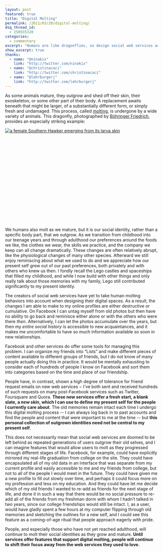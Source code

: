 ```yaml
---
layout: post
featured: true
title: "Digital Molting"
permalink: /2011/03/20/digital-molting/
dsq_thread_id:
  - 258935320
categories:
  - commentary
excerpt: "Humans are like dragonflies, so design social web services accordingly."
show_excerpt: true
thanks:
  - name: "@ninakix"
    link: "http://twitter.com/ninakix"
  - name: "@christinacaci"
    link: "http://twitter.com/christinacaci"
  - name: "@lehrburgerj"
    link: "http://twitter.com/lehrburgerj"
---
```

As some animals mature, they outgrow and shed off their skin, their exoskeleton, or some other part of their body. A replacement awaits beneath that might be larger, of a substantially different form, or simply fresh and undamaged. This process, called [molting][1], is undergone by a wide variety of animals. This dragonfly, photographed by [Böhringer Friedrich][2], provides an especially striking example:

<p style="height: 312px; overflow-x: scroll; overflow-y: hidden;"><a href="/images/2011/03/dragonfly-1000px-squares-with-borders.jpg"><img src="/images/2011/03/dragonfly-293px-squares-with-borders.jpg" alt="a female Southern Hawker emerging from its larva skin" style="max-width: none;" /></a></p>

We humans also molt as we mature, but it is our social identity, rather than a specific body part, that we outgrow. As we transition from childhood into our teenage years and through adulthood our preferences around the foods we like, the clothes we wear, the skills we practice, and the company we keep can all change dramatically. These changes are often relatively abrupt, like the physiological changes of many other species. Afterward we still enjoy reminiscing about what we used to do and we appreciate how our present self grew out of our past preferences, both privately and with others who knew us then. I fondly recall the Lego castles and spaceships that filled my childhood, and while I now build with other things and only really talk about those memories with my family, Lego still contributed significantly to my present identity.

The creators of social web services have yet to take human molting behaviors into account when designing their digital spaces. As a result, the changes I am able to make to my online profiles are either destructive or cumulative. On Facebook I can untag myself from old photos but then have no ability to go back and reminisce either alone or with the others who were there *then*. Alternatively, I can let the photos accumulate over the years, but then my *entire social history* is accessible to new acquaintances, and it makes me uncomfortable to have so much information available so soon in new relationships.

Facebook and other services do offer some tools for managing this problem. I can organize my friends into “Lists” and make different pieces of content available to different groups of friends, but I do not know of many people actually doing this in practice. It would be mentally exhausting to consider each of hundreds of people I know on Facebook and sort them into categories based on the time and place of our friendship. 

People have, in contrast, shown a high degree of tolerance for friend request emails on new web services − I’ve both sent and received hundreds of such requests on many post-Facebook services such as Twitter, Foursquare and Quora. **These new services offer a fresh start, a blank slate, a *new skin*, which I can use to define my present self for the people I currently care about**. The old memories remain intact each time I undergo this digital molting process -- I can always log back in to past accounts and find the people and content that were important to me at the time -- but **this personal collection of outgrown identities need not be central to my present self**. 

This does not necessarily mean that social web services are doomed to be left behind as repeated generations of users outgrow their old selves, and I can imagine features that would allow users to molt as they progressed through different stages of life. Facebook, for example, could have explicitly mirrored my real-life graduation from college on the site. They could have encapsulated all of my old data in an interface that was separate from my current profile and easily accessible to me and my friends from college, but not to all of the people I would meet in the future. They could have given me a new profile to fill out slowly over time, and perhaps it could focus more on my profession and less on my education. And they could have let me decide which of my old friends I wanted to re-add as friends for the next stage of life, and done it in such a way that there would be no social pressure to re-add all of the friends from my freshman dorm with whom I hadn’t talked in two years, since our college friendships would still be intact. I, as a user, would have gladly spent a few hours at my computer flipping through old memories and sketching the outlines for a new self, and I could see this feature as a coming-of-age ritual that people approach eagerly with pride.

People, and especially those who have not yet reached adulthood, will continue to molt their social identities as they grow and mature. **Until services offer features that support digital molting, people will continue to shift their focus away from the web services they used to love.**

 [1]: http://en.wikipedia.org/wiki/Molting
 [2]: http://en.wikipedia.org/wiki/File:Aeshna_cyanea_freshly_slipped_L2.jpg
